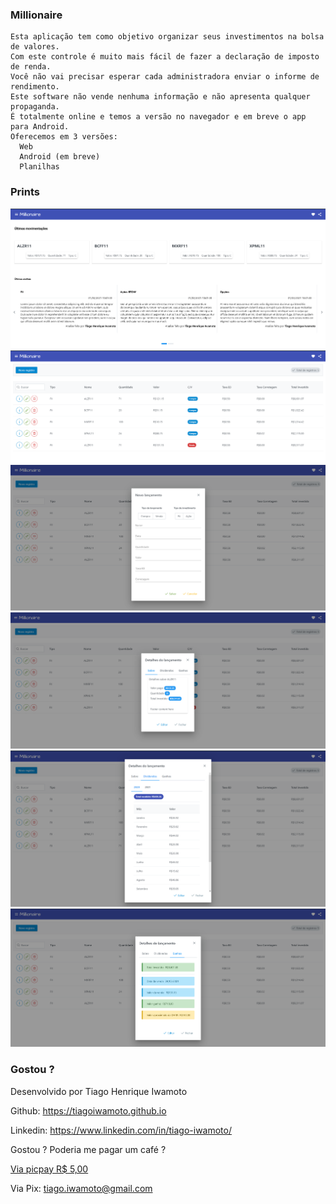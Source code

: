 ### Millionaire
    Esta aplicação tem como objetivo organizar seus investimentos na bolsa de valores.
    Com este controle é muito mais fácil de fazer a declaração de imposto de renda.
    Você não vai precisar esperar cada administradora enviar o informe de rendimento.
    Este software não vende nenhuma informação e não apresenta qualquer propaganda.
    É totalmente online e temos a versão no navegador e em breve o app para Android.
    Oferecemos em 3 versões:
      Web
      Android (em breve)
      Planilhas

### Prints
![Screen 01](docs/imgs/Screenshot_1.png)
![Screen 02](docs/imgs/Screenshot_2.png)
![Screen 03](docs/imgs/Screenshot_3.png)
![Screen 04](docs/imgs/Screenshot_4.png)
![Screen 05](docs/imgs/Screenshot_5.png)
![Screen 06](docs/imgs/Screenshot_6.png)

### Gostou ?
Desenvolvido por Tiago Henrique Iwamoto

Github: https://tiagoiwamoto.github.io

Linkedin: https://www.linkedin.com/in/tiago-iwamoto/

Gostou ? Poderia me pagar um café ?

[Via picpay R$ 5,00](https://picpay.me/tiagoiwamoto/5.0)

Via Pix: tiago.iwamoto@gmail.com
